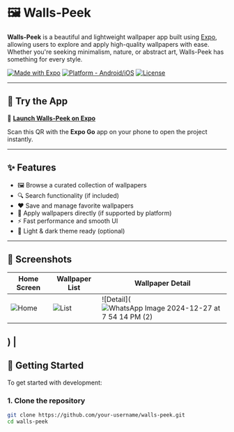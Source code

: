 # 🖼️ Walls-Peek

**Walls-Peek** is a beautiful and lightweight wallpaper app built using [Expo](https://expo.dev), allowing users to explore and apply high-quality wallpapers with ease. Whether you're seeking minimalism, nature, or abstract art, Walls-Peek has something for every style.

[![Made with Expo](https://img.shields.io/badge/Made%20with-Expo-1f1f1f.svg?style=flat&logo=expo)](https://expo.dev)
[![Platform - Android/iOS](https://img.shields.io/badge/platform-Android%20%7C%20iOS-blue.svg)](#)
[![License](https://img.shields.io/github/license/alok112/walls-peek?color=lightgrey)](./LICENSE)

---

## 📱 Try the App

🚀 **[Launch Walls-Peek on Expo](https://expo.dev/accounts/alok112/projects/wallpapers/builds/6b221529-ea87-40bf-82fa-77da735c3755)**

Scan this QR with the **Expo Go** app on your phone to open the project instantly.

---

## ✨ Features

- 🖼️ Browse a curated collection of wallpapers  
- 🔍 Search functionality (if included)  
- ❤️ Save and manage favorite wallpapers  
- 📲 Apply wallpapers directly (if supported by platform)  
- ⚡ Fast performance and smooth UI  
- 🌙 Light & dark theme ready (optional)

---

## 📸 Screenshots

| Home Screen | Wallpaper List | Wallpaper Detail |
|-------------|----------------|------------------|
| ![Home](https://github.com/user-attachments/assets/577b6ca7-1f7a-4c7d-997a-4c93436e30b1) | ![List](https://github.com/user-attachments/assets/b77b2734-55f7-47eb-9e6c-de83ba4bcad2) | ![Detail](![WhatsApp Image 2024-12-27 at 7 54 14 PM (2)](https://github.com/user-attachments/assets/034d7f0f-6926-4cfb-aa79-0f8fe3cf9964)

) |
---

## 🚀 Getting Started

To get started with development:

### 1. Clone the repository

```bash
git clone https://github.com/your-username/walls-peek.git
cd walls-peek
